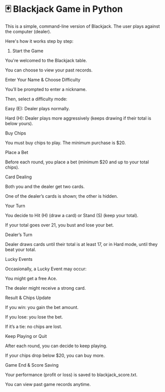 # 🃏 Blackjack Game in Python

This is a simple, command-line version of Blackjack. The user plays against the computer (dealer). 

Here's how it works step by step:

1. Start the Game

You're welcomed to the Blackjack table.

You can choose to view your past records.

Enter Your Name & Choose Difficulty

You’ll be prompted to enter a nickname.

Then, select a difficulty mode:

Easy (E): Dealer plays normally.

Hard (H): Dealer plays more aggressively (keeps drawing if their total is below yours).

Buy Chips

You must buy chips to play. The minimum purchase is $20.

Place a Bet

Before each round, you place a bet (minimum $20 and up to your total chips).

Card Dealing

Both you and the dealer get two cards.

One of the dealer’s cards is shown; the other is hidden.

Your Turn

You decide to Hit (H) (draw a card) or Stand (S) (keep your total).

If your total goes over 21, you bust and lose your bet.

Dealer’s Turn

Dealer draws cards until their total is at least 17, or in Hard mode, until they beat your total.

Lucky Events

Occasionally, a Lucky Event may occur:

You might get a free Ace.

The dealer might receive a strong card.

Result & Chips Update

If you win: you gain the bet amount.

If you lose: you lose the bet.

If it’s a tie: no chips are lost.

Keep Playing or Quit

After each round, you can decide to keep playing.

If your chips drop below $20, you can buy more.

Game End & Score Saving

Your performance (profit or loss) is saved to blackjack_score.txt.

You can view past game records anytime.


